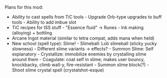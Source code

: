 Plans for this mod:
- Ability to cast spells from TiC tools
        - Upgrade Orb-type upgrades to buff tools
        - Ability to add imbue slot
- TiC recipes for ISS stuff
        - "Essence fluid" -> Runes
        - Ink making (alloying) + bottling
- Arcane Ingot material (similar to tetra compat, adds mana when held)
- New school (spell type): Slime!
        - Slimeball: Lob slimeball (sticky yucky slowness)
            - Different slime variants -> effects?
        - Summon Slime: Self explanatory
        - Crystallize: immobilize enemies by crystalling slime around them
        - Coagulate: coat self in slime; makes user bouncy, knockbacky, climb wall-y, fire-resistant
        - Summon slime block(?)
        - Shoot slime crystal spell (crystalshot-esque)
  
